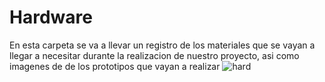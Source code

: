 # Hardware

En esta carpeta se va a llevar un registro de los materiales que se vayan a llegar a necesitar durante la realizacion de nuestro proyecto, asi como imagenes de de los prototipos que vayan a realizar
![hard](https://github.com/JefHuiza/Fundamentos-de-Dise-o/assets/152218004/20598592-fed6-4ff1-a97f-ed74e88c4185)
